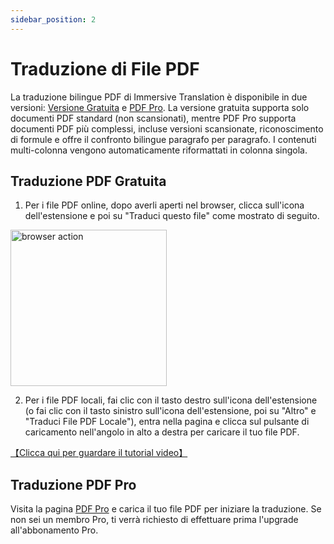 ```yaml
---
sidebar_position: 2
---
```


# Traduzione di File PDF

La traduzione bilingue PDF di Immersive Translation è disponibile in due versioni: [Versione Gratuita](https://app.immersivetranslate.com/file/) e [PDF Pro](https://app.immersivetranslate.com/pdf-pro/). La versione gratuita supporta solo documenti PDF standard (non scansionati), mentre PDF Pro supporta documenti PDF più complessi, incluse versioni scansionate, riconoscimento di formule e offre il confronto bilingue paragrafo per paragrafo. I contenuti multi-colonna vengono automaticamente riformattati in colonna singola.

## Traduzione PDF Gratuita

1. Per i file PDF online, dopo averli aperti nel browser, clicca sull'icona dell'estensione e poi su "Traduci questo file" come mostrato di seguito.

<img src="https://s.immersivetranslate.com/static/official-static/assets/browser-pdf.png" alt="browser action" width="250" />

2. Per i file PDF locali, fai clic con il tasto destro sull'icona dell'estensione (o fai clic con il tasto sinistro sull'icona dell'estensione, poi su "Altro" e "Traduci File PDF Locale"), entra nella pagina e clicca sul pulsante di caricamento nell'angolo in alto a destra per caricare il tuo file PDF.

[【Clicca qui per guardare il tutorial video】](https://www.bilibili.com/video/BV1HP411z7Qi/?)

## Traduzione PDF Pro

Visita la pagina [PDF Pro](https://app.immersivetranslate.com/pdf-pro/) e carica il tuo file PDF per iniziare la traduzione. Se non sei un membro Pro, ti verrà richiesto di effettuare prima l'upgrade all'abbonamento Pro.
